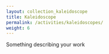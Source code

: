 ```yaml
---
layout: collection_kaleidoscope
title: Kaleidoscope
permalink: /activities/kaleidoscopes/
weight: 6
---
```

Something describing your work